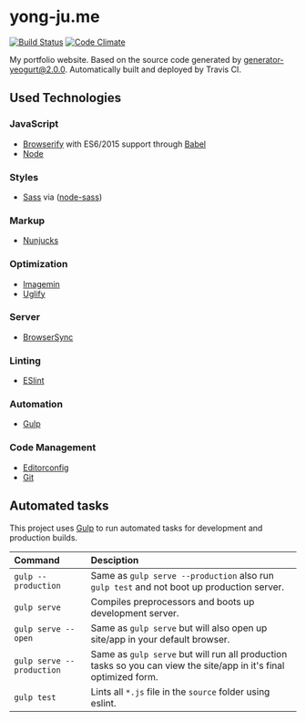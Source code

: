 # yong-ju.me
[![Build Status](https://travis-ci.org/sei40kr/yong-ju.me.svg?branch=master)](https://travis-ci.org/sei40kr/yong-ju.me)
[![Code Climate](https://codeclimate.com/github/sei40kr/yong-ju.me/badges/gpa.svg)](https://codeclimate.com/github/sei40kr/yong-ju.me)

My portfolio website.
Based on the source code generated by
[generator-yeogurt@2.0.0](https://github.com/larsonjj/generator-yeogurt).
Automatically built and deployed by Travis CI.

## Used Technologies
### JavaScript
- [Browserify](http://browserify.org/) with ES6/2015 support through [Babel](https://babeljs.io/)
- [Node](https://nodejs.org/)

### Styles
- [Sass](http://sass-lang.com/) via ([node-sass](https://github.com/sass/node-sass))

### Markup
- [Nunjucks](https://mozilla.github.io/nunjucks/)

### Optimization
- [Imagemin](https://github.com/imagemin/imagemin)
- [Uglify](https://github.com/mishoo/UglifyJS)

### Server
- [BrowserSync](http://www.browsersync.io/)

### Linting
- [ESlint](http://eslint.org/)

### Automation
- [Gulp](http://gulpjs.com)

### Code Management
- [Editorconfig](http://editorconfig.org/)
- [Git](https://git-scm.com/)

## Automated tasks
This project uses [Gulp](http://gulpjs.com) to run automated tasks for development and production builds.

|Command|Desciption|
|:---|:---|
|`gulp --production`|Same as `gulp serve --production` also run `gulp test` and  not boot up production server.|
|`gulp serve`|Compiles preprocessors and boots up development server.|
|`gulp serve --open`|Same as `gulp serve` but will also open up site/app in your default browser.|
|`gulp serve --production`|Same as `gulp serve` but will run all production tasks so you can view the site/app in it's final optimized form.|
|`gulp test`|Lints all `*.js` file in the `source` folder using eslint.|
